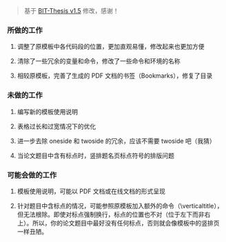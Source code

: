 > 基于 [BIT-Thesis v1.5](https://github.com/BIT-thesis/LaTeX-template/tree/v1.5) 修改，感谢！

### 所做的工作

1. 调整了原模板中各代码段的位置，更加直观易懂，修改起来也更加方便

2. 清除了一些冗余的变量和命令，修改了一些命令和环境的名称

3. 相较原模板，完善了生成的 PDF 文档的书签（Bookmarks），修复了目录

### 未做的工作

1. 编写新的模板使用说明

2. 表格过长和过宽情况下的优化

3. 进一步去除 oneside 和 twoside 的冗余，应该不需要 twoside 吧（我猜）

4. 当论文题目中含有标点时，竖排题名页标点符号的排版问题

### 可能会做的工作

1. 模板使用说明，可能以 PDF 文档或在线文档的形式呈现

2. 针对题目中含标点的情况，可能参照原模板加入额外的命令（\verticaltitle），但无法根除。即使对标点强制换行，标点的位置也不对（位于左下而非右上）。所以，你的论文题目中最好没有任何标点，否则就会像模板中的竖排页一样丑陋。
